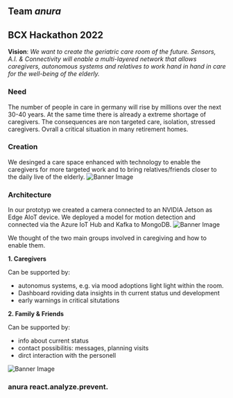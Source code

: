 ## Team *anura*
## BCX Hackathon 2022 

**Vision**:
*We want to create the geriatric care room of the future. Sensors, A.I. & Connectivity will enable a multi-layered network that allows caregivers, autonomous systems and relatives to work hand in hand in care for the well-being of the elderly.*



### Need 
The number of people in care in germany will rise by millions over the next 30-40 years. At the same time there is already a extreme shortage of caregivers. The consequences are non targeted care, isolation, stressed caregivers. Ovrall a critical situation in many retirement homes.


### Creation
We desinged a care space enhanced with technology to enable the caregivers for more targeted work and to bring relatives/friends closer to the daily live of the elderly.
![Banner Image](https://github.com/byte-pusher/BCX22_anura/blob/main/img/anura_care_space.png)



### Architecture
In our prototyp we created a camera connected to an NVIDIA Jetson as Edge AIoT device. We deployed a model for motion detection and connected via the Azure IoT Hub and Kafka to MongoDB.
![Banner Image](https://github.com/byte-pusher/BCX22_anura/blob/main/img/anura_architecture.png)

We thought of the two main groups involved in caregiving and how to enable them.

**1. Caregivers**

Can be supported by:
- autonomus systems, e.g. via mood adoptions light light within the room.
- Dashboard roviding data insights in th current status und development
- early warnings in critical situtations


**2. Family & Friends**

Can be supported by:
- info about current status
- contact possibilitis: messages, planning visits
- dirct interaction with the personell






![Banner Image](https://github.com/byte-pusher/BCX22_anura/blob/main/img/anura_logo.png)
### anura   react.analyze.prevent.
